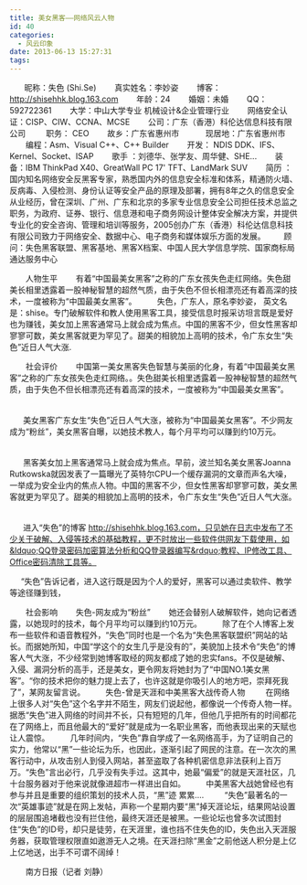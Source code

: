 ```yaml
---
title: 美女黑客——网络风云人物
id: 40
categories:
  - 风云印象
date: 2013-06-13 15:27:31
tags:
---
```


　 &nbsp; 昵称：失色 (Shi.Se)
　　真实姓名：李妙姿
　　博客： http://shisehhk.blog.163.com
　　年龄：24
　　婚姻：未婚
　　QQ：592722361
　　大学：中山大学专业 机械设计&amp;企业管理行业
　　网络安全认证：CISP、CIW、CCNA、MCSE
　　公司：广东（香港）科伦达信息科技有限公司&nbsp;
　　职务： CEO
　　故乡：广东省惠州市　
　　现居地：广东省惠州市
　　编程：Asm、Visual C++、C++ Builder
　　开发： NDIS DDK、IFS、Kernel、Socket、ISAP
　　歌手 ：刘德华、张学友、周华健、SHE...
　　装备：IBM ThinkPad X40、GreatWall PC 17' TFT、LandMark SUV
　　简历 ：国内知名网络安全反黑客专家，熟悉国内外的信息安全标准和体系，精通防火墙、反病毒、入侵检测、身份认证等安全产品的原理及部署，拥有8年之久的信息安全从业经历，曾在深圳、广州、广东和北京的多家专业信息安全公司担任技术总监之职务，为政府、证券、银行、信息港和电子商务网设计整体安全解决方案，并提供专业化的安全咨询、管理和培训等服务，2005创办广东（香港）科伦达信息科技有限公司致力于网络安全、数据中心、电子商务和媒体娱乐方面的发展。
　　顾问：失色黑客联盟、黑客基地、黑客X档案、中国人民大学信息学院、国家商标局通达服务中心

　　人物生平
　　有着&ldquo;中国最美女黑客&rdquo;之称的广东女孩失色走红网络。失色甜美长相里透露着一股神秘智慧的超然气质，由于失色不但长相漂亮还有着高深的技术，一度被称为&ldquo;中国最美女黑客&rdquo;。&nbsp;
　　失色，广东人，原名李妙姿， 英文名是：shise。专门破解软件和教人使用黑客工具，接受信息时报采访坦言既是爱好也为赚钱，美女加上黑客通常马上就会成为焦点。中国的黑客不少，但女性黑客却寥寥可数，美女黑客就更为罕见了。甜美的相貌加上高明的技术，令广东女生&ldquo;失色&rdquo;近日人气大涨.

　　社会评价
　　中国第一美女黑客失色智慧与美丽的化身，有着&ldquo;中国最美女黑客&rdquo;之称的广东女孩失色走红网络。。失色甜美长相里透露着一股神秘智慧的超然气质，由于失色不但长相漂亮还有着高深的技术，一度被称为&ldquo;中国最美女黑客&rdquo;。 　

&nbsp; &nbsp; &nbsp; 美女黑客广东女生&ldquo;失色&rdquo;近日人气大涨，被称为&ldquo;中国最美女黑客&rdquo;。不少网友成为&ldquo;粉丝&rdquo;，美女黑客自曝，以她技术教人，每个月平均可以赚到约10万元。 　　

&nbsp; &nbsp; &nbsp; 黑客美女加上黑客通常马上就会成为焦点。早前，波兰知名美女黑客Joanna Rutkowska就因发表了一篇曝光了英特尔CPU一个缓存漏洞的文章而声名大噪，一举成为安全业内的焦点人物。中国的黑客不少，但女性黑客却寥寥可数，美女黑客就更为罕见了。甜美的相貌加上高明的技术，令广东女生&ldquo;失色&rdquo;近日人气大涨。 　　

&nbsp; &nbsp; &nbsp; 进入&ldquo;失色&rdquo;的博客 http://shisehhk.blog.163.com，只见她在日志中发布了不少关于破解、入侵等技术的基础教程，更不时放出一些软件供网友下载使用，如&ldquo;QQ登录密码加密算法分析和QQ登录器编写&rdquo;教程、IP修改工具、Office密码清除工具等。 　　

&nbsp; &nbsp; &nbsp;&ldquo;失色&rdquo;告诉记者，进入这行既是因为个人的爱好，黑客可以通过卖软件、教学等途径赚到钱，

　　社会影响
　　失色-网友成为&ldquo;粉丝&rdquo;
　　她还会替别人破解软件，她向记者透露，以她现时的技术，每个月平均可以赚到约10万元。&nbsp;
　　除了在个人博客上发布一些软件和语音教程外，&ldquo;失色&rdquo;同时也是一个名为&ldquo;失色黑客联盟织&rdquo;网站的站长。而据她所知，中国&ldquo;学这个的女生几乎是没有的&rdquo;，美貌加上技术令&ldquo;失色&rdquo;的博客人气大涨，不少经常到她博客取经的网友都成了她的忠实fans。不仅是破解、入侵、漏洞分析的高手，还是美女，更令网友将她封为了&ldquo;中国NO.1美女黑客&rdquo;。&ldquo;你的技术把你的魅力提上去了，也许这就是你吸引人的地方吧，崇拜死我了&rdquo;，某网友留言说。&nbsp;
　　失色-曾是天涯和中美黑客大战传奇人物&nbsp;
　　在网络上很多人对&ldquo;失色&rdquo;这个名字并不陌生，网友们说起他，都像说一个传奇人物一样。据悉&ldquo;失色&rdquo;进入网络的时间并不长，只有短短的几年，但他几乎把所有的时间都花在了网络上，而且他最大的&ldquo;爱好&rdquo;就是成为一名职业黑客，而他表现出来的天赋也让人震惊。&nbsp;
　　几年时间内，&ldquo;失色&rdquo;靠自学成了一名网络高手，为了证明自己的实力，他常以&ldquo;黑&rdquo;一些论坛为乐，也因此，逐渐引起了网民的注意。在一次次的黑客行动中，从攻击别人到侵入网站，甚至盗取了各种机密信息非法获利上百万万。&ldquo;失色&rdquo;言出必行，几乎没有失手过。这其中，她最&ldquo;偏爱&rdquo;的就是天涯社区，几十台服务器对于他来说就像进超市一样进出自如。&nbsp;
　　中美黑客大战她曾经也有参与并且是重要的组织策划的技术人员，&ldquo;黑&rdquo;迹 累累....&nbsp;
　　&ldquo;失色&rdquo;最著名的一次&ldquo;英雄事迹&rdquo;就是在网上发帖，声称一个星期内要&ldquo;黑&rdquo;掉天涯论坛，结果网站设置的层层围追堵截也没有拦住他，最终天涯还是被黑。一些论坛也曾多次试图封住&ldquo;失色&rdquo;的ID号，却只是徒劳，在天涯里，谁也挡不住失色的ID，失色出入天涯服务器，获取管理权限直如遨游无人之境。在天涯扫除&ldquo;黑金&rdquo;之前他送人积分是上亿上亿地送，出手不可谓不阔绰！

　　南方日报（记者 刘静）